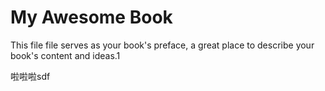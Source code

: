# My Awesome Book

This file file serves as your book's preface, a great place to describe your book's content and ideas.1

啦啦啦sdf

